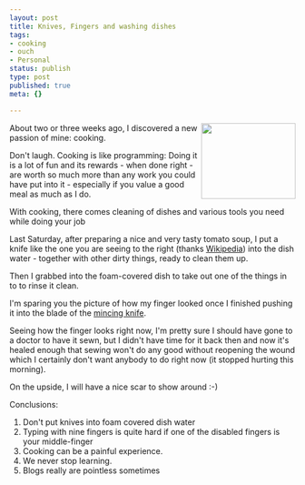 ```yaml
---
layout: post
title: Knives, Fingers and washing dishes
tags:
- cooking
- ouch
- Personal
status: publish
type: post
published: true
meta: {}

---
```

<img width='166' height='133' style="float: right; border: 0px; padding-left: 5px; padding-right: 0px;" src="http://www.gnegg.ch/uploads/750px-Wiegemesser_fcm.jpg" alt="" />
<p>About two or three weeks ago, I discovered a new passion of mine: cooking.</p>
<p>Don't laugh. Cooking is like programming: Doing it is a lot of fun and its rewards - when done right - are worth so much more than any work you could have put into it - especially if you value a good meal as much as I do.</p>
<p>With cooking, there comes cleaning of dishes and various tools you need while doing your job</p>
<p>Last Saturday, after preparing a nice and very tasty tomato soup, I put a knife like the one you are seeing to the right (thanks <a href="http://de.wikipedia.org/wiki/Wiegemesser">Wikipedia</a>) into the dish water - together with other dirty things, ready to clean them up.</p>
<p>Then I grabbed into the foam-covered dish to take out one of the things in to to rinse it clean.</p>
<p>I'm sparing you the picture of how my finger looked once I finished pushing it into the blade of the <a href="http://en.wikipedia.org/wiki/Kitchen_knife#Mincing">mincing knife</a>.</p>
<p>Seeing how the finger looks right now, I'm pretty sure I should have gone to a doctor to have it sewn, but I didn't have time for it back then and now it's healed enough that sewing won't do any good without reopening the wound which I certainly don't want anybody to do right now (it stopped hurting this morning).</p>
<p>On the upside, I will have a nice scar to show around :-)</p>
<p>Conclusions:</p>
<ol>
	<li>Don't put knives into foam covered dish water</li>
	<li>Typing with nine fingers is quite hard if one of the disabled fingers is your middle-finger</li>
	<li>Cooking can be a painful experience.</li>
	<li>We never stop learning.</li>
	<li>Blogs really are pointless sometimes</li>
</ol>
